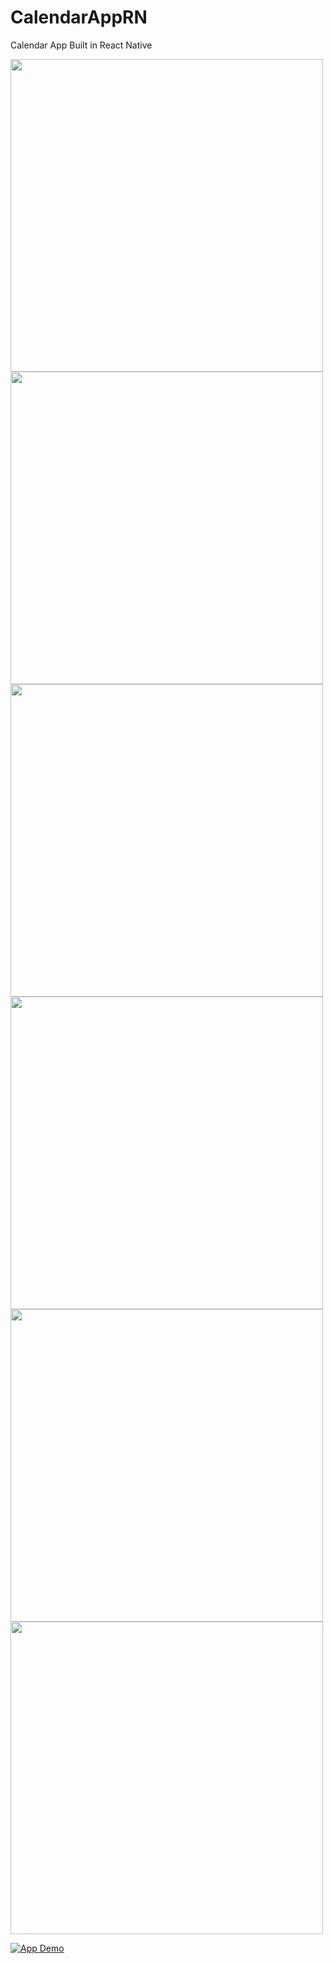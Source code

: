 # CalendarAppRN
 Calendar App Built in React Native


<img src="https://github.com/user-attachments/assets/6c377451-16a2-4786-a775-1bac0f876dbe" height="500">
<img src="https://github.com/user-attachments/assets/bc3fc237-dc85-42ad-924c-189607591b4b" height="500">
<img src="https://github.com/user-attachments/assets/4ce0838d-115c-49d4-9d6f-4a328b5aa895" height="500">
<img src="https://github.com/user-attachments/assets/42a3edc5-2559-43d5-b8f6-380aa68892f4" height="500">
<img src="https://github.com/user-attachments/assets/6f7c6d58-1da8-4b59-9ab5-a85811b5e77b" height="500">
<img src="https://github.com/user-attachments/assets/2f5a79f8-7d50-4b35-bd0d-98d8d07b7e32" height="500">

[![App Demo](https://img.youtube.com/vi/NZWlz5a_FrI/0.jpg)](https://www.youtube.com/watch?v=NZWlz5a_FrI)
